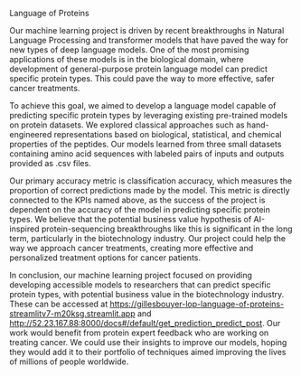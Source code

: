 Language of Proteins

Our machine learning project is driven by recent breakthroughs in Natural Language Processing and transformer models that have paved the way for new types of deep language models. One of the most promising applications of these models is in the biological domain, where development of general-purpose protein language model can predict specific protein types. This could pave the way to more effective, safer cancer treatments.

To achieve this goal, we aimed to develop a language model capable of predicting specific protein types by leveraging existing pre-trained models on protein datasets. We explored classical approaches such as hand-engineered representations based on biological, statistical, and chemical properties of the peptides. Our models learned from three small datasets containing amino acid sequences with labeled pairs of inputs and outputs provided as .csv files. 

Our primary accuracy metric is classification accuracy, which measures the proportion of correct predictions made by the model. This metric is directly connected to the KPIs named above, as the success of the project is dependent on the accuracy of the model in predicting specific protein types. We believe that the potential business value hypothesis of AI-inspired protein-sequencing breakthroughs like this is significant in the long term, particularly in the biotechnology industry. Our project could help the way we approach cancer treatments, creating more effective and personalized treatment options for cancer patients.

In conclusion, our machine learning project focused on providing developing accessible models to researchers that can predict specific protein types, with potential business value in the biotechnology industry. These can be accessed at https://gillesbouyer-lop-language-of-proteins-streamlitv7-m20ksg.streamlit.app and http://52.23.167.88:8000/docs#/default/get_prediction_predict_post.  Our work would benefit from protein expert feedback who are working on treating cancer. We could use their insights to improve our models, hoping they would add it to their portfolio of techniques aimed improving the lives of millions of people worldwide.
